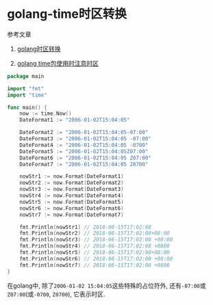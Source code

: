# golang-time时区转换

参考文章

1. [golang时区转换](https://blog.csdn.net/hehexiaoxia/article/details/71629225)

2. [golang time包使用时注意时区](https://blog.csdn.net/su_sai/article/details/52913820)

```go
package main

import "fmt"
import "time"

func main() {
	now := time.Now()
	DateFormat1 := "2006-01-02T15:04:05"

	DateFormat2 := "2006-01-02T15:04:05-07:00"
	DateFormat3 := "2006-01-02T15:04:05 -07:00"
	DateFormat4 := "2006-01-02T15:04:05 -0700"
	DateFormat5 := "2006-01-02T15:04:05Z07:00"
	DateFormat6 := "2006-01-02T15:04:05 Z07:00"
	DateFormat7 := "2006-01-02T15:04:05 Z0700"

	nowStr1 := now.Format(DateFormat1)
	nowStr2 := now.Format(DateFormat2)
	nowStr3 := now.Format(DateFormat3)
	nowStr4 := now.Format(DateFormat4)
	nowStr5 := now.Format(DateFormat5)
	nowStr6 := now.Format(DateFormat6)
	nowStr7 := now.Format(DateFormat7)

	fmt.Println(nowStr1) // 2018-06-15T17:02:08
	fmt.Println(nowStr2) // 2018-06-15T17:02:08+08:00
	fmt.Println(nowStr3) // 2018-06-15T17:02:08 +08:00
	fmt.Println(nowStr4) // 2018-06-15T17:02:08 +0800
	fmt.Println(nowStr5) // 2018-06-15T17:02:08+08:00
	fmt.Println(nowStr6) // 2018-06-15T17:02:08 +08:00
	fmt.Println(nowStr7) // 2018-06-15T17:02:08 +0800
}
```

在golang中, 除了`2006-01-02 15:04:05`这些特殊的占位符外, 还有`-07:00`或`Z07:00`(或`-0700`, `Z0700`), 它表示时区.